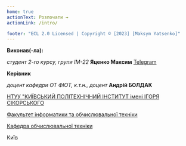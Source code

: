 ```yaml
---
home: true
actionText: Розпочати →
actionLink: /intro/

footer: "ECL 2.0 Licensed | Copyright © [2023] [Maksym Yatsenko]"
---
```



**Виконав(-ла):**

*студент 2-го курсу, групи ІМ-22*<span padding-right:5em></span> **Яценко Максим** [Telegram](https://t.me/TaggedPerson)

**Керівник**

*доцент кафедри ОТ ФІОТ, к.т.н., доцент*<span padding-right:5em></span> **Андрій БОЛДАК** 

[НТУУ "КИЇВСЬКИЙ ПОЛІТЕХНІЧНИЙ ІНСТИТУТ імені ІГОРЯ СІКОРСЬКОГО](https://kpi.ua/)

[Факультет інформатики та обчислювальної техніки](https://fiot.kpi.ua/)

[Кафедра обчислювальної техніки](https://comsys.kpi.ua/)

Київ
